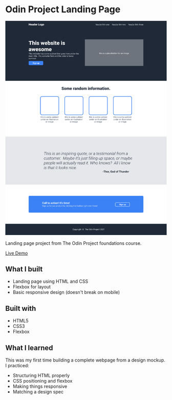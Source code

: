 # Odin Project Landing Page

<div align="center">
  <img src="images/demo.png" alt="Landing Page Design" />
</div>

Landing page project from The Odin Project foundations course.

[Live Demo](https://ar1ze.github.io/odin-landing-page/)

## What I built
- Landing page using HTML and CSS 
- Flexbox for layout
- Basic responsive design (doesn't break on mobile)

## Built with
- HTML5
- CSS3
- Flexbox

## What I learned
This was my first time building a complete webpage from a design mockup. I practiced:
- Structuring HTML properly
- CSS positioning and flexbox
- Making things responsive
- Matching a design spec